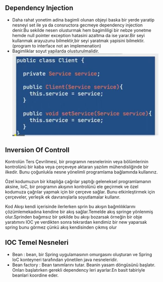 ## Dependency Injection
- Daha rahat yonetim adina bagimli olunan objeyi baska bir yerde yaratip nesneyi set ile ya da consructora gecmeye dependency injection denir.Bu sekilde nesen olusturmak hem bagimliligi bir nebze yonetme hemde null pointer exception hatasini azaltma da ise yarar.Bir seyi kullanmak arayuzunu bilmektir,bir seyi yaratmak yapisini bilmektir.(program to interface not an implemenation)  
- Bagimliklar soyut yapilarda olusturulmalidir.  
![Profile](https://github.com/omerulusoy41/SpringTemelleri/blob/master/ss/DI.jpg)  
## Inversion Of Controll
Kontrolün Ters Çevrilmesi, bir programın nesnelerinin veya bölümlerinin kontrolünü bir kaba veya çerçeveye aktaran yazılım mühendisliğinde bir ilkedir. Bunu çoğunlukla nesne yönelimli programlama bağlamında kullanırız.

Özel kodumuzun bir kitaplığa çağrılar yaptığı geleneksel programlamanın aksine, IoC, bir programın akışının kontrolünü ele geçirmek ve özel kodumuza çağrılar yapmak için bir çerçeve sağlar. Bunu etkinleştirmek için çerçeveler, yerleşik ek davranışlarla soyutlamalar kullanır.

Kod Akışı kendi içerisinde ilerlerken sprin bu akışın bağmlılıklarını çözümlemekadına kendine bir akış sağlar.Temelde akış springe yönlenmiş olur.Sprinden bağımsız bir şekilde bu akışı bozarsak örneğin bir obje yaratımını IOC ye verdikten sonra tekrardan kendimiz bir new yaparsak spring bunu görmez çünkü akış kendisinden çıkmış olur
## IOC Temel Nesneleri
- Bean : bean, bir Spring uygulamasının omurgasını oluşturan ve Spring IoC konteyneri tarafından yönetilen java nesneleridir.
- Bean factory : Bean tanımlarını tutar. Beanin yasam döngüsünü başlatır. Onları başlatırken gerekli dependency leri ayarlar.En basit tabiriyle beanlari koordine eder.

